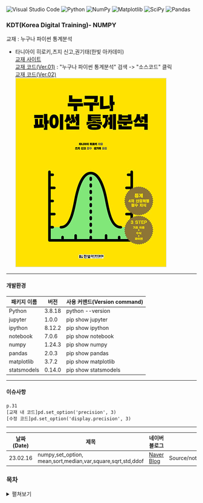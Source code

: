 ![Visual Studio Code](https://img.shields.io/badge/Visual%20Studio%20Code-0078d7.svg?style=for-the-badge&logo=visual-studio-code&logoColor=white)
![Python](https://img.shields.io/badge/python-3670A0?style=for-the-badge&logo=python&logoColor=ffdd54)
![NumPy](https://img.shields.io/badge/numpy-%23013243.svg?style=for-the-badge&logo=numpy&logoColor=white)
![Matplotlib](https://img.shields.io/badge/Matplotlib-%23ffffff.svg?style=for-the-badge&logo=Matplotlib&logoColor=black)
![SciPy](https://img.shields.io/badge/SciPy-%230C55A5.svg?style=for-the-badge&logo=scipy&logoColor=%white)
![Pandas](https://img.shields.io/badge/pandas-%23150458.svg?style=for-the-badge&logo=pandas&logoColor=white)

### KDT(Korea Digital Training)- NUMPY

교재 : 누구나 파이썬 통계분석

- 타니아이 히로키,츠지 신고,권기태(한빛 아카데미)  
[교재 사이트](https://www.hanbit.co.kr/store/books/look.php?p_code=B2049588591)  
[교재 코드(Ver.01)](https://www.hanbit.co.kr/support/supplement_list.html) : "누구나 파이썬 통계분석" 검색 -> "소스코드" 클릭  
[교재 코드(Ver.02)](https://github.com/ghmagazine/python_stat_sample)  
![](./image/2024-02-19-09-00-31.png)
<hr/>

#### 개발환경

| 패키지 이름 | 버전   | 사용 커맨드(Version command) |
| ----------- | ------ | ---------------------------- |
| Python      | 3.8.18 | python --version             |
| jupyter     | 1.0.0  | pip show jupyter             |
| ipython     | 8.12.2 | pip show ipython             |
| notebook    | 7.0.6  | pip show notebook            |
| numpy       | 1.24.3 | pip show numpy               |
| pandas      | 2.0.3  | pip show pandas              |
| matplotlib  | 3.7.2  | pip show matplotlib          |
| statsmodels | 0.14.0 | pip show statsmodels         |

<hr/>

#### 이슈사항

```
p.31
[교재 내 코드]pd.set_option('precision', 3)
[수정 코드]pd.set_option('display.precision', 3)
```

<hr/>   
   
|날짜(Date) | 제목 | 네이버 블로그 | 관련 디렉토리 |
| --------  | ---  | -----------| ------------|
| 23.02.16  | numpy,set_option, mean,sort,median,var,square,sqrt,std,ddof  | [Naver Blog](https://blog.naver.com/mathnoah/223355550422)         | Source/notebook/chap01,chap02.ipynb   |

### 목차

<details>
  <summary>
    펼쳐보기
  </summary>
  - 1장 데이터   
  - 1.1 데이터의 크기   
  - 1.2 변수의 종류   
    - 1.2.1 질적 변수와 양적 변수   
    - 1.2.2 척도 수준   
    - 1.2.3 이산형 변수와 연속형 변수   
- 2장 1차원 데이터 정리   
  - 2.1 데이터 중심의 지표
    - 2.1.1 평균값
    - 2.1.2 중앙값
    - 2.1.3 최빈값
  - 2.2 데이터의 산포도 지표
    - 2.2.1 분산과 표준편차
    - 2.2.2 범위와 사분위 범위
    - 2.2.3 데이터의 지표 정리
  - 2.3 데이터의 정규화
    - 2.3.1 표준화
    - 2.3.2 편찻값
  - 2.4 1차원 데이터의 시각화
    - 2.4.1 도수분포표
    - 2.4.2 히스토그램
    - 2.4.3 상자그림
- 3장 2차원 데이터 정리
  - 3.1 두 데이터 사이의 관계를 나타내는 지표
    - 3.1.1 공분산
    - 3.1.2 상관계수
  - 3.2 2차원 데이터의 시각화
    - 3.2.1 산점도
    - 3.2.2 회귀직선
    - 3.2.3 히트맵
  - 3.3 앤스컴의 예
- 4장 추측통계의 기본
  - 4.1 모집단과 표본
    - 4.1.1 표본추출 방법
  - 4.2 확률 모형
    - 4.2.1 확률의 기본
    - 4.2.2 확률분포
  - 4.3 추측통계의 확률
  - 4.4 이제부터 배울 내용
- 5장 이산형 확률변수
  - 5.1 1차원 이산형 확률변수
    - 5.1.1 1차원 이산형 확률변수의 정의
    - 5.1.2 1차원 이산형 확률변수의 지표
  - 5.2 2차원 이산형 확률변수
    - 5.2.1 2차원 이산형 확률변수의 정의
    - 5.2.2 2차원 이산형 확률변수의 지표
- 6장 대표적인 이산형 확률분포
  - 6.1 베르누이 분포
  - 6.2 이항분포
  - 6.3 기하분포
  - 6.4 포아송 분포
- 7장 연속형 확률변수
  - 7.1 1차원 연속형 확률변수
    - 7.1.1 1차원 연속형 확률변수의 정의
    - 7.1.2 1차원 연속형 확률변수의 지표
  - 7.2 2차원 연속형 확률변수
    - 7.2.1 2차원 연속형 확률변수의 정의
    - 7.2.2 2차원 연속형 확률변수의 지표
- 8장 대표적인 연속형 확률분포
  - 8.1 정규분포
  - 8.2 지수분포
  - 8.3 카이제곱분포
  - 8.4 t 분포
  - 8.5 F 분포
- 9장 독립동일분포
  - 9.1 독립성
    - 9.1.1 독립성의 정의
    - 9.1.2 독립성과 무상관성
  - 9.2 합의 분포
    - 9.2.1 정규분포의 합의 분포
    - 9.2.2 포아송 분포의 합의 분포
    - 9.2.3 베르누이 분포의 합의 분포
  - 9.3 표본평균의 분포
    - 9.3.1 정규분포의 표본평균 분포
    - 9.3.2 포아송 분포의 표본평균 분포
    - 9.3.3 중심극한정리
    - 9.3.4 대수의 법칙
- 10장 통계적 추정
  - 10.1 점추정
    - 10.1.1 모평균의 점추정
    - 10.1.2 모분산의 점추정
    - 10.1.3 정리
  - 10.2 구간추정
    - 10.2.1 정규분포의 모평균 구간추정 : 모분산을 알고 있는 경우
    - 10.2.2 정규분포의 모분산 구간추정
    - 10.2.3 정규분포의 모평균 구간추정 : 모분산을 모르는 경우
    - 10.2.4 베르누이 분포의 모평균 구간추정
    - 10.2.5 포아송 분포의 모평균 신뢰구간
- 11장 통계적 가설검정
  - 11.1 통계적 가설검정
    - 11.1.1 통계적 가설검정의 기본
    - 11.1.2 단측검정과 양측검정
    - 11.1.3 가설검정의 두 가지 오류
  - 11.2 기본적인 가설검정
    - 11.2.1 정규분포의 모평균에 대한 검정 : 모분산을 알고 있는 경우
    - 11.2.2 정규분포의 모분산에 대한 검정
    - 11.2.3 정규분포의 모평균에 대한 검정 : 모분산을 모르는 경우
  - 11.3 2표본 문제에 관한 가설검정
    - 11.3.1 대응비교 t 검정
    - 11.3.2 독립비교 t 검정
    - 11.3.3 윌콕슨의 부호순위검정
    - 11.3.4 만∙위트니의 U 검정
    - 11.3.5 카이제곱검정
- 12장 회귀분석
  - 12.1 단순회귀모형
    - 12.1.1 회귀분석에서의 가설
    - 12.1.2 statsmodels에 의한 회귀분석
    - 12.1.3 회귀계수
  - 12.2 중회귀모형
    - 12.2.1 회귀계수
    - 12.2.2 가변수
  - 12.3 모형의 선택
    - 12.3.1 결정계수
    - 12.3.2 조정결정계수
    - 12.3.3 F 검정
    - 12.3.4 최대로그우도와 AIC
  - 12.4 모형의 타당성
    - 12.4.1 정규성 검정
    - 12.4.2 더빈-왓슨비
    - 12.4.3 다중공선성
</details>

</div>
